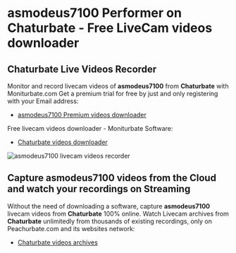 # asmodeus7100 Performer on Chaturbate - Free LiveCam videos downloader

## Chaturbate Live Videos Recorder

Monitor and record livecam videos of **asmodeus7100** from **Chaturbate** with Moniturbate.com
Get a premium trial for free by just and only registering with your Email address:
* [asmodeus7100 Premium videos downloader](https://moniturbate.com/request-demo-licence-key.html)

Free livecam videos downloader - Moniturbate Software:
* [Chaturbate videos downloader](https://moniturbate.com/moniturbate-download-software.html)

![asmodeus7100 livecam videos recorder](https://peachurnet.com/templates/moniturbate-software.png)


## Capture asmodeus7100 videos from the Cloud and watch your recordings on Streaming

Without the need of downloading a software, capture **asmodeus7100** livecam videos from **Chaturbate** 100% online.
Watch Livecam archives from **Chaturbate** unlimitedly from thousands of existing recordings, only on Peachurbate.com and its websites network:
* [Chaturbate videos archives](https://peachurnet.com/)